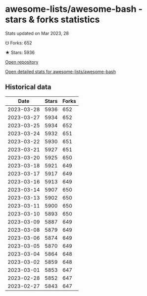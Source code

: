 # awesome-lists/awesome-bash - stars & forks statistics

Stats updated on Mar 2023, 28

☋ Forks: 652

★ Stars: 5936

[Open repository](https://github.com/awesome-lists/awesome-bash)

[Open detailed stats for awesome-lists/awesome-bash](https://reviewgithub.com/rep/awesome-lists/awesome-bash)

## Historical data
| Date | Stars | Forks |
|------|-------|-------|
| 2023-03-28 | 5936 | 652 | 
| 2023-03-27 | 5934 | 652 | 
| 2023-03-25 | 5934 | 652 | 
| 2023-03-24 | 5932 | 651 | 
| 2023-03-22 | 5930 | 651 | 
| 2023-03-21 | 5927 | 651 | 
| 2023-03-20 | 5925 | 650 | 
| 2023-03-18 | 5921 | 649 | 
| 2023-03-17 | 5917 | 649 | 
| 2023-03-16 | 5913 | 649 | 
| 2023-03-14 | 5907 | 650 | 
| 2023-03-13 | 5902 | 650 | 
| 2023-03-11 | 5900 | 650 | 
| 2023-03-10 | 5893 | 650 | 
| 2023-03-09 | 5887 | 649 | 
| 2023-03-08 | 5879 | 649 | 
| 2023-03-06 | 5874 | 649 | 
| 2023-03-05 | 5870 | 649 | 
| 2023-03-04 | 5864 | 648 | 
| 2023-03-02 | 5859 | 648 | 
| 2023-03-01 | 5853 | 647 | 
| 2023-02-28 | 5852 | 647 | 
| 2023-02-27 | 5843 | 647 | 

